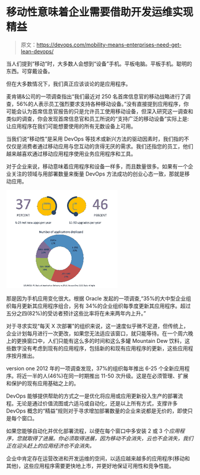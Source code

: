 # 移动性意味着企业需要借助开发运维实现精益

> 原文：<https://devops.com/mobility-means-enterprises-need-get-lean-devops/>

当人们提到“移动”时，大多数人会想到“设备”手机。平板电脑。平板手机。聪明的东西。可穿戴设备。

但在大多数情况下，我们真正应该谈论的是应用程序。

麦肯锡&公司的一项调查指出“我们最近对 250 名首席信息官的移动战略进行了调查，56%的人表示员工强烈要求支持各种移动设备。”没有直接提到应用程序，你可能会认为首席信息官报告的只是允许员工使用移动设备，但深入研究这一调查和类似的调查，你会发现首席信息官和员工所说的“支持广泛的移动设备”实际上是:让应用程序在我们可能想要使用的所有无数设备上可用。

当我们说“移动性”是采用 DevOps 等技术或新兴方法的驱动因素时，我们指的不仅仅是消费者通过移动应用与您互动的贪得无厌的需求。我们还指您的员工，他们越来越喜欢通过移动应用程序使用业务应用程序和工具。

对于企业来说，移动意味着应用程序和设备一样多，而且数量很多。如果有一个企业关注的领域与用部署数量来衡量 DevOps 方法成功的创业心态一致，那就是移动应用。

[![the state of applications](img/60802e435c4f33cba996448c1dd3621b.png)](https://devops.com/wp-content/uploads/2014/10/the-state-of-applications.png)

那是因为手机应用变化很大。根据 Oracle 发起的一项调查,“35%的大中型企业组织每月更新其应用程序组合，另有 34%的企业组织每季度更新其应用程序。超过五分之四(82%)的受访者预计这些比率将在未来两年内上升。”

对于寻求实现“每天 X 次部署”的组织来说，这一速度似乎微不足道，但传统上，企业计划每月进行一次更改，如果您无法适应该窗口，就只能等待。在一个周六晚上的更换窗口中，人们只能有这么多的时间和这么多罐 Mountain Dew 饮料，这些数字没有考虑到现有的应用程序，包括新的和现有应用程序的更新，这些应用程序按月推出。

version one 2012 年的一项调查发现，37%的组织每年推出 6-25 个全新应用程序。将近一半的人(46%)在同一时期推出 11-50 次升级。这是在必须管理、扩展和保护的现有应用基础之上的。

DevOps 能够提供帮助的方式之一是优化将应用或应用更新投入生产的部署流程。无论是通过价值流图或六适马或自动化，还是以上所有方式，支撑许多 DevOps 概念的“精益”规则对于寻求增加部署数量的企业来说都是无价的，即使只是每个窗口。

如果您能够自动化并优化部署流程，以便在每个窗口中多安装 2 或 3 个*应用程序，您就取得了进展。你必须取得进展，因为移动不会消失，云也不会消失，我们正在迎头赶上的应用经济也不会消失。*

企业中肯定存在运营改进和开发运维的空间，以适应越来越多的应用程序(移动和其他)，这些应用程序需要更快地上市，并更好地保证可用性和竞争性能。